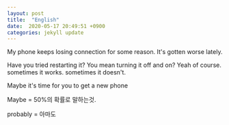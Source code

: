 ```yaml
---
layout: post
title:  "English"
date:  2020-05-17 20:49:51 +0900 
categories: jekyll update
---
```


My phone keeps losing connection for some reason. It's gotten worse lately.

Have you tried restarting it? You mean turning it off and on? Yeah of course. sometimes it works. sometimes it doesn't.

Maybe it's time for you to get a new phone

Maybe = 50%의 확률로 말하는것. 

probably = 아마도
